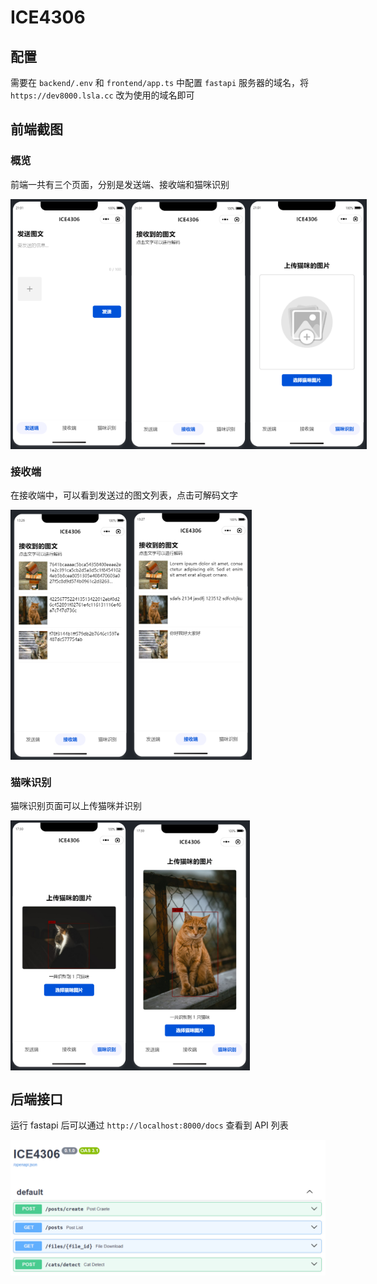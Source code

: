 # ICE4306

## 配置

需要在 `backend/.env` 和 `frontend/app.ts` 中配置 `fastapi` 服务器的域名，将 `https://dev8000.lsla.cc` 改为使用的域名即可 

## 前端截图

### 概览

前端一共有三个页面，分别是发送端、接收端和猫咪识别

<div style="display:flex;">
    <img src="./images/frontend-1.png" height="400">
    <img src="./images/frontend-2.png" height="400">
    <img src="./images/frontend-3.png" height="400">
</div>

### 接收端

在接收端中，可以看到发送过的图文列表，点击可解码文字

<div style="display:flex;">
    <img src="./images/frontend-encoded.png" height="400">
    <img src="./images/frontend-decoded.png" height="400">
</div>

### 猫咪识别

猫咪识别页面可以上传猫咪并识别

<div style="display:flex;">
    <img src="./images/frontend-cat-1.png" height="400">
    <img src="./images/frontend-cat-2.png" height="400">
</div>

## 后端接口

运行 fastapi 后可以通过 `http://localhost:8000/docs` 查看到 API 列表

<img src="./images/backend-api.png">